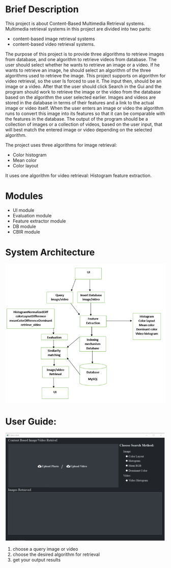# Brief Description

This project is about Content-Based Multimedia Retrieval systems. Multimedia retrieval systems in this project are divided into two parts:
* content-based image retrieval systems 
* content-based video retrieval systems.

The purpose of this project is to provide three algorithms to retrieve images from database, and one algorithm to retrieve videos from database. 
The user should select whether he wants to retrieve an image or a video. If he wants to retrieve an image, he should select an algorithm of the three algorithms used to retrieve the image. This project supports on algorithm for video retrieval, so the user Is forced to use it. The input then, should be an image or a video. After that the user should click Search in the Gui and the program should work to retrieve the image or the video from the database based on the algorithm the user selected earlier. 
Images and videos are stored in the database in terms of their features and a link to the actual image or video itself. When the user enters an image or video the algorithm runs to convert this image into its features so that it can be comparable with the features in the database. 
The output of the program should be a collection of images or a collection of videos, based on the user input, that will best match the entered image or video depending on the selected algorithm. 

The project uses three algorithms for image retrieval:
* Color histogram
* Mean color
* Color layout 

It uses one algorithm for video retrieval: Histogram feature extraction. 


# Modules

* UI module
* Evaluation module
* Feature extractor module
* DB module
* CBIR module


# System Architecture 

   ![sys_arch](icon/sys_arch2.png)


# User Guide:

![sys_arch](icon/main.PNG)


  1. choose a query image or video
  2. choose the desired algorithm for retrieval
  3.  get your output results
